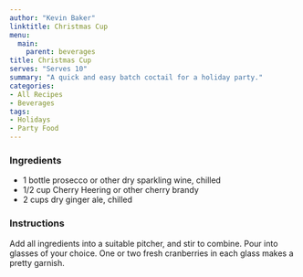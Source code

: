 ```yaml
---
author: "Kevin Baker"
linktitle: Christmas Cup
menu:
  main:
    parent: beverages
title: Christmas Cup
serves: "Serves 10"
summary: "A quick and easy batch coctail for a holiday party."
categories:
- All Recipes
- Beverages
tags:
- Holidays
- Party Food
---
```


### Ingredients

<div class="ingredient-list">

* 1 bottle prosecco or other dry sparkling wine, chilled
* 1/2 cup Cherry Heering or other cherry brandy
* 2 cups dry ginger ale, chilled

</div>

### Instructions
Add all ingredients into a suitable pitcher, and stir to combine. Pour into glasses of your choice. One or two fresh cranberries in each glass makes a pretty garnish.